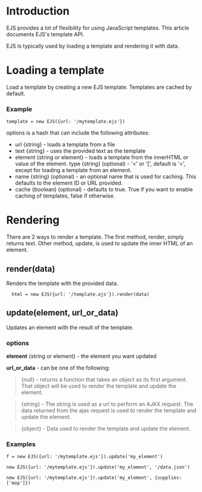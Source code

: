 # Introduction #

EJS provides a lot of flexibility for using JavaScript templates.  This article documents EJS's template API.

EJS is typically used by loading a template and rendering it with data.

# Loading a template #

Load a template by creating a new EJS template.  Templates are cached by default.

### Example ###
```
template = new EJS({url: '/mytemplate.ejs'})
```
options is a hash that can include the following attributes:

  * url {string} - loads a template from a file
  * text {string} - uses the provided text as the template
  * element {string or element} - loads a template from the innerHTML or value of the element.
 type {string} (optional) - '<' or '[', default is '<', except for loading a template from an element.
  * name {string} (optional) - an optional name that is used for caching.  This defaults to the element ID or URL provided.
  * cache {boolean} (optional) - defaults to true.  True if you want to enable caching of templates, false if otherwise.


# Rendering #

There are 2 ways to render a template.  The first method, render, simply returns text.  Other method, update, is used to update the inner HTML of an element.

## render(data) ##
Renders the template with the provided data.
```
  html = new EJS({url: '/template.ejs'}).render(data)
```

## update(element, url\_or\_data) ##
Updates an element with the result of the template.

### options ###
**element** {string or element} - the element you want updated

**url\_or\_data** - can be one of the following:
> {null} - returns a function that takes an object as its first argument.  That object will be used to render the template and update the element.

> {string} - The string is used as a url to perform an AJAX request.  The data returned from the ajax request is used to render the template and update the element.

> {object} - Data used to render the template and update the element.

### Examples ###
```
f = new EJS({url: '/mytemplate.ejs'}).update('my_element')

new EJS({url: '/mytemplate.ejs'}).update('my_element', '/data.json')

new EJS({url: '/mytemplate.ejs'}).update('my_element', {supplies: ['mop']})
```